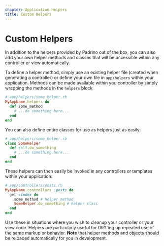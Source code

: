 ```yaml
---
chapter: Application Helpers
title: Custom Helpers
---
```


# Custom Helpers

In addition to the helpers provided by Padrino out of the box, you can also add
your own helper methods and classes that will be accessible within any
controller or view automatically.

To define a helper method, simply use an existing helper file (created when
generating a controller) or define your own file in `app/helpers` within your
application. Methods can be made available within you controller by simply
wrapping the methods in the `helpers` block:

```ruby
# app/helpers/some_helper.rb
MyAppName.helpers do
  def some_method
    # ...do something here...
  end
end
```

You can also define entire classes for use as helpers just as easily:

```ruby
# app/helpers/some_helper.rb
class SomeHelper
  def self.do_something
    # ...do something here...
  end
end
```

These helpers can then easily be invoked in any controllers or templates within
your application:

```ruby
# app/controllers/posts.rb
MyAppName.controllers :posts do
  get :index do
    some_method # helper method
    SomeHelper.do_something # helper class
  end
end
```

Use these in situations where you wish to cleanup your controller or your view
code. Helpers are particularly useful for DRY'ing up repeated use of the same
markup or behavior. **Note** that helper methods and objects should be reloaded
automatically for you in development.

